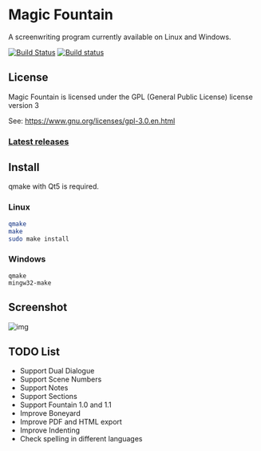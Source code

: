 # Magic Fountain
A screenwriting program currently available on Linux and Windows.

[![Build Status](https://travis-ci.org/Aztorius/magicfountain.svg?branch=master)](https://travis-ci.org/Aztorius/magicfountain)
[![Build status](https://ci.appveyor.com/api/projects/status/2jbbo67va29cjoxw?svg=true)](https://ci.appveyor.com/project/Aztorius/magicfountain)

## License
Magic Fountain is licensed under the GPL (General Public License) license version 3

See: https://www.gnu.org/licenses/gpl-3.0.en.html

### [Latest releases](https://github.com/Aztorius/magicfountain/releases)

## Install

qmake with Qt5 is required.

### Linux
```bash
qmake
make
sudo make install
```

### Windows
```
qmake
mingw32-make
```
## Screenshot
![img](http://basic1.moy.su/Fotos/Bildschirmfoto_2017-08-23_17-15-26.png)

## TODO List

- Support Dual Dialogue
- Support Scene Numbers
- Support Notes
- Support Sections
- Support Fountain 1.0 and 1.1
- Improve Boneyard
- Improve PDF and HTML export
- Improve Indenting
- Check spelling in different languages
